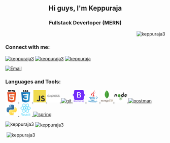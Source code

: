 <h2 align="center">Hi guys, I'm Keppuraja</h2>
<h3 align="center">Fullstack Deverloper (MERN)</h3>

<p align="right"> <img src="https://komarev.com/ghpvc/?username=keppuraja3&label=Profile%20views&color=0e75b6&style=flat?&logo=profile" alt="keppuraja3"/> </p>

<h3 align="left">Connect with me:</h3>
<p align="left">
<a href="https://linkedin.com/in/keppuraja3" target="blank"><img align="center" src="https://raw.githubusercontent.com/rahuldkjain/github-profile-readme-generator/master/src/images/icons/Social/linked-in-alt.svg" alt="keppuraja3" height="30" width="40" /></a>
<a href="https://instagram.com/keppuraja3" target="blank"><img align="center" src="https://raw.githubusercontent.com/rahuldkjain/github-profile-readme-generator/master/src/images/icons/Social/instagram.svg" alt="keppuraja3" height="30" width="40" /></a>
<a href="https://www.leetcode.com/keppuraja" target="blank"><img align="center" src="https://raw.githubusercontent.com/rahuldkjain/github-profile-readme-generator/master/src/images/icons/Social/leet-code.svg" alt="keppuraja" height="30" width="40" /></a>
<p align="left"><a href="mailto:keppuraja3@gmail.com"><img alt="Email" src="https://img.shields.io/badge/Email-keppuraja3@gmail.com-blue?&logo=gmail"></a></p>
</p>

<h3 align="left">Languages and Tools:</h3>
<p align="left"><a href="https://www.w3.org/html/" target="_blank" rel="noreferrer"> <img src="https://raw.githubusercontent.com/devicons/devicon/master/icons/html5/html5-original-wordmark.svg" alt="html5" width="40" height="40"/> </a> <a href="https://www.w3schools.com/css/" target="_blank" rel="noreferrer"> <img src="https://raw.githubusercontent.com/devicons/devicon/master/icons/css3/css3-original-wordmark.svg" alt="css3" width="40" height="40"/> </a><a href="https://developer.mozilla.org/en-US/docs/Web/JavaScript" target="_blank" rel="noreferrer"> <img src="https://raw.githubusercontent.com/devicons/devicon/master/icons/javascript/javascript-original.svg" alt="javascript" width="40" height="40"/> </a> <a href="https://expressjs.com" target="_blank" rel="noreferrer"> <img src="https://raw.githubusercontent.com/devicons/devicon/master/icons/express/express-original-wordmark.svg" alt="express" width="40" height="40"/> </a> <a href="https://git-scm.com/" target="_blank" rel="noreferrer"> <img src="https://www.vectorlogo.zone/logos/git-scm/git-scm-icon.svg" alt="git" width="40" height="40"/> </a> <a href="https://getbootstrap.com" target="_blank" rel="noreferrer"> <img src="https://raw.githubusercontent.com/devicons/devicon/master/icons/bootstrap/bootstrap-plain-wordmark.svg" alt="bootstrap" width="40" height="40"/> </a>  <a href="https://www.java.com" target="_blank" rel="noreferrer"> <img src="https://raw.githubusercontent.com/devicons/devicon/master/icons/java/java-original.svg" alt="java" width="40" height="40"/> </a>  <a href="https://www.mongodb.com/" target="_blank" rel="noreferrer"> <img src="https://raw.githubusercontent.com/devicons/devicon/master/icons/mongodb/mongodb-original-wordmark.svg" alt="mongodb" width="40" height="40"/> </a> <a href="https://nodejs.org" target="_blank" rel="noreferrer"> <img src="https://raw.githubusercontent.com/devicons/devicon/master/icons/nodejs/nodejs-original-wordmark.svg" alt="nodejs" width="40" height="40"/> </a> <a href="https://postman.com" target="_blank" rel="noreferrer"> <img src="https://www.vectorlogo.zone/logos/getpostman/getpostman-icon.svg" alt="postman" width="40" height="40"/> </a> <a href="https://www.python.org" target="_blank" rel="noreferrer"> <img src="https://raw.githubusercontent.com/devicons/devicon/master/icons/python/python-original.svg" alt="python" width="40" height="40"/> </a> <a href="https://reactjs.org/" target="_blank" rel="noreferrer"> <img src="https://raw.githubusercontent.com/devicons/devicon/master/icons/react/react-original-wordmark.svg" alt="react" width="40" height="40"/> </a> <a href="https://spring.io/" target="_blank" rel="noreferrer"> <img src="https://www.vectorlogo.zone/logos/springio/springio-icon.svg" alt="spring" width="40" height="40"/> </a> </p>

<p><img align="left" src="https://github-readme-stats.vercel.app/api/top-langs?username=keppuraja3&theme=tokyonight&show_icons=true&locale=en&layout=compact&hide=['issues']" alt="keppuraja3" /></p>

<p>&nbsp;<img align="center" src="https://github-readme-streak-stats.herokuapp.com/?user=keppuraja3&theme=tokyonight&" alt="keppuraja3" /></p>

<p>&nbsp;<img align="center" src="https://github-readme-stats.vercel.app/api?username=keppuraja3&theme=tokyonight&show_icons=true&locale=en" alt="keppuraja3" /></p>

<br/><br/>
